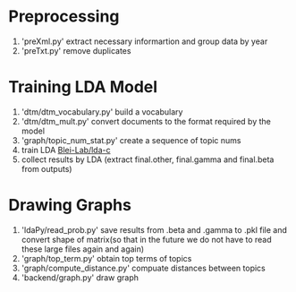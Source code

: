 # Preprocessing

1. 'preXml.py' extract necessary informartion and group data by year
2. 'preTxt.py' remove duplicates

# Training LDA Model

1. 'dtm/dtm_vocabulary.py' build a vocabulary
2. 'dtm/dtm_mult.py' convert documents to the format required by the model
3. 'graph/topic_num_stat.py' create a sequence of topic nums
4. train LDA [Blei-Lab/lda-c](https://github.com/Blei-Lab/lda-c)
5. collect results by LDA (extract final.other, final.gamma and final.beta from outputs)

# Drawing Graphs

1. 'ldaPy/read_prob.py' save results from .beta and .gamma to .pkl file and convert shape of matrix(so that in the future we do not have to read these large files again and again)
2. 'graph/top_term.py' obtain top terms of topics
3. 'graph/compute_distance.py' compuate distances between topics
4. 'backend/graph.py' draw graph










